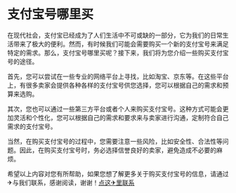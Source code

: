 # 支付宝号哪里买

在现代社会，支付宝已经成为了人们生活中不可或缺的一部分，它为我们的日常生活带来了极大的便利。然而，有时候我们可能会需要购买一个新的支付宝号来满足特定的需求。那么，支付宝号哪里买呢？接下来，我们将为您介绍一些购买支付宝号的途径。

首先，您可以尝试在一些专业的网络平台上寻找，比如淘宝、京东等。在这些平台上，有很多卖家会提供各种各样的支付宝号供您选择，您可以根据自己的需求和预算来选购。

其次，您也可以通过一些第三方平台或者个人来购买支付宝号。这种方式可能会更加灵活和个性化，您可以根据自己的需求和要求来与卖家进行沟通，定制符合自己需求的支付宝号。

当然，在购买支付宝号的过程中，您需要注意一些风险，比如安全性、合法性等问题。因此，在购买支付宝号时，务必选择信誉良好的卖家，避免造成不必要的麻烦。

希望以上内容对您有所帮助，如果您想了解更多关于购买支付宝号的信息，请通过✈与我们联系，感谢阅读，谢谢！[点这✈里联系](https://b.k02.cc)